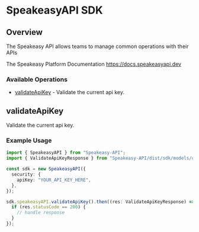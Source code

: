 # SpeakeasyAPI SDK

## Overview

The Speakeasy API allows teams to manage common operations with their APIs

The Speakeasy Platform Documentation
<https://docs.speakeasyapi.dev>
### Available Operations

* [validateApiKey](#validateapikey) - Validate the current api key.

## validateApiKey

Validate the current api key.

### Example Usage

```typescript
import { SpeakeasyAPI } from "Speakeasy-API";
import { ValidateApiKeyResponse } from "Speakeasy-API/dist/sdk/models/operations";

const sdk = new SpeakeasyAPI({
  security: {
    apiKey: "YOUR_API_KEY_HERE",
  },
});

sdk.speakeasyAPI.validateApiKey().then((res: ValidateApiKeyResponse) => {
  if (res.statusCode == 200) {
    // handle response
  }
});
```
